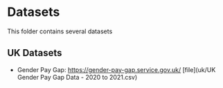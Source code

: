 # Datasets 

This folder contains several datasets 

## UK Datasets

- Gender Pay Gap: https://gender-pay-gap.service.gov.uk/ [file](uk/UK Gender Pay Gap Data - 2020 to 2021.csv)